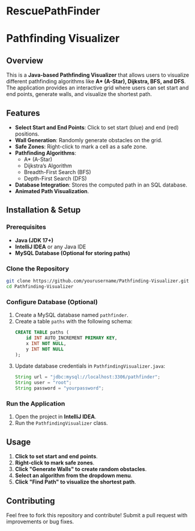 # RescuePathFinder

# Pathfinding Visualizer

## Overview
This is a **Java-based Pathfinding Visualizer** that allows users to visualize different pathfinding algorithms like **A\* (A-Star), Dijkstra, BFS, and DFS**. The application provides an interactive grid where users can set start and end points, generate walls, and visualize the shortest path.

## Features
- **Select Start and End Points**: Click to set start (blue) and end (red) positions.
- **Wall Generation**: Randomly generate obstacles on the grid.
- **Safe Zones**: Right-click to mark a cell as a safe zone.
- **Pathfinding Algorithms**:
  - A* (A-Star)
  - Dijkstra’s Algorithm
  - Breadth-First Search (BFS)
  - Depth-First Search (DFS)
- **Database Integration**: Stores the computed path in an SQL database.
- **Animated Path Visualization**.

## Installation & Setup
### Prerequisites
- **Java (JDK 17+)**
- **IntelliJ IDEA** or any Java IDE
- **MySQL Database (Optional for storing paths)**

### Clone the Repository
```bash
git clone https://github.com/yourusername/Pathfinding-Visualizer.git
cd Pathfinding-Visualizer
```

### Configure Database (Optional)
1. Create a MySQL database named `pathfinder`.
2. Create a table `paths` with the following schema:
   ```sql
   CREATE TABLE paths (
       id INT AUTO_INCREMENT PRIMARY KEY,
       x INT NOT NULL,
       y INT NOT NULL
   );
   ```
3. Update database credentials in `PathfindingVisualizer.java`:
   ```java
   String url = "jdbc:mysql://localhost:3306/pathfinder";
   String user = "root";
   String password = "yourpassword";
   ```

### Run the Application
1. Open the project in **IntelliJ IDEA**.
2. Run the `PathfindingVisualizer` class.

## Usage
1. **Click to set start and end points**.
2. **Right-click to mark safe zones**.
3. **Click "Generate Walls" to create random obstacles**.
4. **Select an algorithm from the dropdown menu**.
5. **Click "Find Path" to visualize the shortest path**.

## Contributing
Feel free to fork this repository and contribute! Submit a pull request with improvements or bug fixes.

